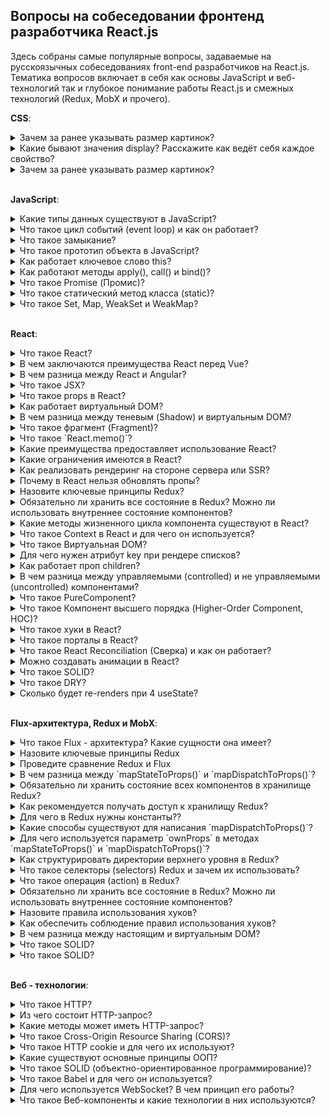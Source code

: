 ## Вопросы на собеседовании фронтенд разработчика React.js

Здесь собраны самые популярные вопросы, задаваемые на русскоязычных собеседованиях front-end разработчиков на React.js.  Тематика вопросов включает в себя как основы JavaScript и веб-технологий так и глубокое понимание работы React.js и смежных технологий (Redux, MobX и прочего).



**CSS**:

<details>
<summary>Зачем за ранее указывать размер картинок?</summary>
<div>
  <li> Потому что при загрузке страницы, по мере загрузки картинок, изображение начнет прыгать. </li>  
</div>  
</details>  
  

<details>
<summary>Какие бывают значения display? Расскажите как ведёт себя каждое свойство?</summary>
<div>

```CSS
  display: block | inline | inline-block | inline-table |
  inline-flex | flex | list-item | none |
  run-in | table | table-caption | table-cell | table-column-group 
  | table-column |
  table-footer-group | table-header-group | table-row | table-row-group
```

<H2>block</H2>

Элемент показывается как блочный. Применение этого значения для строчных элементов, например span, заставляет его вести подобно блокам — происходит перенос строк в начале и в конце содержимого.

<H2>inline</H2>

Элемент отображается как строчный. Использование блочных элементов, таких, как div и p, автоматически создаёт перенос и показывает их содержимое с новой строки. Значение inline отменяет эту особенность, поэтому содержимое блочных элементов начинается с того места, где окончился предыдущий элемент.

<H2>inline-block</H2>

Это значение генерирует блочный элемент, который обтекается другими элементами веб-страницы подобно строчному элементу. Фактически такой элемент по своему действию похож на встраиваемые элементы (вроде img). При этом его внутренняя часть форматируется как блочный элемент, а сам элемент — как строчный.

<H2>inline-table</H2>

Определяет, что элемент является таблицей, как при использовании table, но при этом таблица является строчным элементом и происходит её обтекание другими элементами, например, текстом.

<H2>inline-flex</H2>

Элемент ведёт себя как строчный и выкладывает содержимое согласно флекс-модели.

<H2>flex</H2>

Элемент ведёт себя как блочный и выкладывает содержимое согласно флекс-модели.

<H2>list-item</H2>

Элемент выводится как блочный и добавляется маркер списка. none Временно удаляет элемент из документа. Занимаемое им место не резервируется, и веб-страница формируется так, словно элемента и не было. Изменить значение и сделать вновь видимым элемент можно с помощью скриптов, обращаясь к свойствам через объектную модель. В этом случае происходит переформатирование данных на странице с учётом вновь добавленного элемента.
</div>  
</details>  

<details>
<summary>Зачем за ранее указывать размер картинок?</summary>
<div>
  <li> Потому что при загрузке страницы, по мере загрузки картинок, изображение начнет прыгать. </li>  
</div>  
</details> 


<br/>  
  
**JavaScript**:

<details>
<summary>Какие типы данных существуют в JavaScript?</summary>
<div>
  <ul>
    <li>
      Число <b>«number»</b> - Единый тип число используется как для целых, так и для дробных чисел. Существуют специальные числовые значения Infinity (бесконечность) и NaN (ошибка вычислений). Например, бесконечность Infinity получается при делении на ноль. Ошибка вычислений NaN будет результатом некорректной математической операции.
    </li>
    <li>
      Строка <b>«string»</b>
    </li>
    <li>
      Булевый (логический) тип <b>«boolean»</b>
    </li>
    <li>
      Специальное значение <b>«null»</b> - В JavaScript null не является «ссылкой на несуществующий объект» или «нулевым указателем», как в некоторых других языках. Это просто специальное значение, которое имеет смысл «ничего» или «значение неизвестно».
    </li>
    <li>
       Специальное значение <b>«undefined»</b> - Значение undefined, как и null, образует свой собственный тип, состоящий из одного этого значения. Оно имеет смысл «значение не присвоено». Если переменная объявлена, но в неё ничего не записано, то её значение как раз и есть undefined.
    </li>
    <li>
      Объекты <b>«object»</b> - Первые 5 типов называют «примитивными». Особняком стоит шестой тип: «объекты». Он используется для коллекций данных и для объявления более сложных сущностей. Объявляются объекты при помощи фигурных скобок {...}
    </li>
  </ul>
  <p><i>Источник: <a href ="https://learn.javascript.ru/types-intro">learn.javascript.ru</a></i></p>
</div>
</details>

<details>
<summary>Что такое цикл событий (event loop) и как он работает?</summary>
<div>
  <p>Движок браузера выполняет JavaScript в одном потоке. Для потока выделяется область памяти — стэк, где хранятся фреймы (аргументы, локальные переменные) вызываемых функций.</p>
  <p>Список событий, подлежащих обработке формируют очередь событий. Когда стек освобождается, движок может обрабатывать событие из очереди. Координирование этого процесса и происходит в event loop.</p>
  <p>Это по сути бесконечный цикл, в котором выполняются многочисленные обработчики событий. Если очередь пустая — движок браузера ждет, когда поступит событие. Если непустая — первое в ней событие извлекается и его обработчик начинает выполняться. И так до бесконечности.</p>
   <p>Main Thread - основной поток, где браузер выполняет JS.</p>
   <img src="https://habrastorage.org/r/w1560/webt/l0/z9/q2/l0z9q2s-zdltplomxlim269pu7k.png"/>
   <p>На основе этой схемы строится работа всего Event Loop.</p>
   <img src="https://habrastorage.org/r/w1560/webt/zh/lq/ff/zhlqffco6t_lo1sxkql-hoqmlmq.png"/>
   <p>После начала выполнения скрипта, в очередь Tasks ставится задача с выполнением этого скрипта.</p>
   <p>После того как завершается задача по выполнению скрипта (задача от Tasks), Event Loop идет к Microtasks (после задачи от Tasks Event Loop берет задачи от Microtasks). У него Event Loop берет задачи до тех пор, пока они не закончатся. Это значит, что если время их добавления равно времени их выполнения, то Event Loop будет бесконечно их разгребать.
Далее он идет к Render и выполняет задачи от него. Задачи от Render оптимизируются браузером и, если он посчитает, что в этом цикле не нужно ничего перерисовывать, то Event Loop просто пойдет дальше. Далее Event Loop снова берет задачи от Tasks и просит у него только одну, первую в очереди задачу, передает ее в CallStack и идет дальше по циклу.</p>
   <p>Если у кого-то из заказчиков не оказалось задач, то Event Loop просто идет к следующему. И, наоборот, если у заказчика задачи занимают много времени, то остальные заказчики будут ждать своей очереди. А если задачи от какого-то заказчика оказались бесконечными, то Call Stack переполняется, и браузер начинает ругаться.</p>
    <p>
    Фрагмент кода для примера работы с Event Loop:

    function foo() {
      setTimeout(foo, 0);
    }

    foo();
  </p>
  <p>Мы видим, что функция foo вызывает сама себя рекурсивно через setTimeout внутри, но при каждом вызове она создает задачу заказчика Tasks. Как мы помним, в цикле Event Loop при выполнении очереди задач от Tasks берет только 1 задачу в цикл. И далее происходит выполнение задач от Microtasks и Render. Поэтому этот фрагмент кода не заставит Event Loop страдать и вечно разгребать его задачи. Но будет подкидывать новую задачу для заказчика Tasks на каждом круге.</p>

  <p>Давайте попробуем выполнить этот скрипт в браузере Google Chrome. Для этого я создал простой HTML-документ и подключил в нем script.js с этим фрагментом кода. После открытия документа заходим в инструменты разработчика, и открываем вкладку Perfomance и жмем там кнопку 'start profiling and reload page':</p>

  <img src="https://habrastorage.org/r/w780/webt/g2/t2/qm/g2t2qmmkttfonylvgs0tqkyfbs0.png"/>

  <p>Видим, что задачи от Tasks выполняются по одной в цикл, примерно раз в 4ms.</p>

</div>
</details>

<details>
<summary>Что такое замыкание?</summary>
<div>
  <p>Замыкание — это комбинация функции и лексического окружения, в котором эта функция была объявлена. Это окружение состоит из произвольного количества локальных переменных, которые были в области действия функции во время создания замыкания.</p> 
  <p>Простыми словами, замыкание запоминает переменные из того места где оно было обьявлено и не важно где оно было запущено.</p>
  <p><i>Источник: <a href ="https://developer.mozilla.org/ru/docs/Web/JavaScript/Closures">developer.mozilla.org</a></i></p>
</div>
</details>

<details>
<summary>Что такое прототип объекта в JavaScript?</summary>
<div>
  <p>В JavaScript объект может наследовать свойства другого объекта. Объект, от которого наследуются свойства, называется прототипом.</p>
  <p>Суть прототипного наследования в JavaScript: объекты могут наследовать свойства от других объектов - прототипов. Связующим звеном выступает специальное свойство __proto__</p>
  <p>Если один объект имеет специальную ссылку __proto__ на другой объект, то при чтении свойства из него, если свойство отсутствует в самом объекте, оно ищется в объекте __proto__. Недостаток этого подхода – он не работает в IE10-.</p>
  <p>К счастью, в JavaScript с древнейших времён существует альтернативный, встроенный в язык и полностью кросс-браузерный способ. Чтобы новым объектам автоматически ставить прототип, конструктору ставится свойство prototype.</p>
  <p>При создании объекта через new, в его прототип __proto__ записывается ссылка из prototype функции-конструктора.</p>
  <p>Значением Person.prototype по умолчанию является объект с единственным свойством constructor, содержащим ссылку на Person.</p>
  <p><i>Источник: <a href ="https://learn.javascript.ru/prototype">learn.javascript.ru</a></i></p>
</div>
</details>

<details>
<summary>Как работает ключевое слово this?</summary>
<div>
  <p>В глобальном контексте выполнения (за пределами каких-либо функций), this ссылается на глобальный объект вне зависимости от использования в строгом или нестрогом режиме.</p>
  <p>В пределах функции значение this зависит от того, каким образом вызвана функция (т.е. THIS это контекст вызова функции):</p>
  <ul>
  <li>Простой вызов -  значением this будет глобальный объект. В строгом режиме, значение this остается тем значением, которое было установлено в контексте исполнения. Если такое значение не определено, оно остается undefined. Для того что бы передать значение this от одного контекста другому необходимо использовать call или apply</li>
  <li>Стрелочные функции, this привязан к окружению, в котором была создана функция. В глобальной области видимости, this будет указывать на глобальный объект. </li>
  <li>Метод обьекта, Когда функция вызывается как метод объекта, используемое в этой функции ключевое слово this принимает значение объекта, по отношению к которому вызван метод.</li>
  <li>Не прямой вызов, this это первый аргумент когда мы вызываем связанную функцию myFync.bind(thisArg)</li>
  <li>Конструктор, new Foo(), this это созданный обьект при вызове конструктора. new Foo() делает вызов конструктора, где контекст это контекст созданного обьекта. Внутри Foo обьект проиницилизорован.</li>
    
    
  
  
    //Функция конструктор
    function Foo () {
      // this is fooInstance
      this.property = 'Default Value';
    }

    //Constructor invocation
    const fooInstance = new Foo();

    fooInstance.property; // => 'Default Value'

   <img src="https://dmitripavlutin.com/static/a0f6062c2d9848de7c0b569aff17195b/7c84e/5-1.webp"/>
  

  </ul>
  <p><i>Источник: <a href ="https://developer.mozilla.org/ru/docs/Web/JavaScript/Reference/Operators/this">developer.mozilla.org</a></i></p>
</div>
</details>

<details>
<summary>Как работают методы apply(), call() и bind()?</summary>
<div>
  <p>Функции в JavaScript никак не привязаны к своему контексту this, с одной стороны, здорово – это позволяет быть максимально гибкими, одалживать методы и так далее.</p>
  <p>Но с другой стороны – в некоторых случаях контекст может быть потерян. Способы явно указать this  - методы bind, call и apply.</p>
  <ul>
    <li>
      <p>Синтаксис метода call: func.call(context, arg1, arg2, ...)</p>
      <p>При этом вызывается функция func, первый аргумент call становится её this, а остальные передаются «как есть». Вызов func.call(context, a, b...) – то же, что обычный вызов func(a, b...), но с явно указанным this(=context).</p>
    </li>
    <li>
      <p>Если нам неизвестно, с каким количеством аргументов понадобится вызвать функцию, можно использовать более мощный метод: apply. Вызов функции при помощи func.apply работает аналогично func.call, но принимает массив аргументов вместо списка.</p>
      <p>
        func.call(context, arg1, arg2) идентичен вызову func.apply(context, [arg1, arg2]);
      </p>
    </li>
    <li>
      <p>Синтаксис встроенного bind: var wrapper = func.bind(context[, arg1, arg2...])</p>
      <p>Методы bind и call/apply близки по синтаксису, но есть важнейшее отличие. Методы call/apply вызывают функцию с заданным контекстом и аргументами. А bind не вызывает функцию. Он только возвращает «обёртку», которую мы можем вызвать позже, и которая передаст вызов в исходную функцию, с привязанным контекстом.</p>
    </li>
  </ul>
  <p>
    <i>Источник:
      <br/>
      <a href ="https://learn.javascript.ru/call-apply#metod-apply">javascript.ru - call и apply</a>
      <br/>
      <a href ="https://learn.javascript.ru/bind#bind">javascript.ru - bind</a>
    </i>
  </p>
</div>
</details>

<details>
<summary>Что такое Promise (Промис)?</summary>
<div>
  <br/>
  <p>Promise – это специальный объект, который содержит своё состояние. Вначале pending («ожидание»), затем – одно из: fulfilled («выполнено успешно») или rejected («выполнено с ошибкой»).</p>
  <p>
    Синтаксис создания Promise:

    var promise = new Promise(function(resolve, reject) {
      // Эта функция будет вызвана автоматически

      // В ней можно делать любые асинхронные операции,
      // А когда они завершатся — нужно вызвать одно из:
      // resolve(результат) при успешном выполнении
      // reject(ошибка) при ошибке
    })
  </p>
  <p>
    Универсальный метод для навешивания обработчиков:
    
    promise.then(onFulfilled, onRejected)
    
  <ul>
    <li>onFulfilled – функция, которая будет вызвана с результатом при resolve.</li>
    <li>onRejected – функция, которая будет вызвана с ошибкой при reject.</li>
  </ul>
    Для того, чтобы поставить обработчик только на ошибку, вместо .then(null, onRejected) можно написать .catch(onRejected) – это то же самое.
  </p>
  <p>
    Возьмём setTimeout в качестве асинхронной операции, которая должна через некоторое время успешно завершиться с результатом «result»:
  
    // Создаётся объект promise
    let promise = new Promise((resolve, reject) => {

      setTimeout(() => {
        // переведёт промис в состояние fulfilled с результатом "result"
        resolve("result");
      }, 1000);

    });

    // promise.then навешивает обработчики на успешный результат или ошибку
    promise
      .then(
        result => {
          // первая функция-обработчик - запустится при вызове resolve
          alert("Fulfilled: " + result); // result - аргумент resolve
        },
        error => {
          // вторая функция - запустится при вызове reject
          alert("Rejected: " + error); // error - аргумент reject
        }
      );
   В результате запуска кода выше – через 1 секунду выведется «Fulfilled: result».
  </p>
  <p><i>Источник: <a href ="https://learn.javascript.ru/promise">javascript.ru</a></i></p>
</div>
</details>

<details>
  <summary>Что такое статический метод класса (static)?</summary>
  <div>
    <p>
      Ключевое слово static используется в классах для определения статичных методов. Статичные методы функции, принадлежащие объекту класса, но не доступные другим объектам того же класса.
      
      class Repo {
        static getName() {
          return "Repo name is modern-js-cheatsheet"
        }
      }

      // нам не нужно создавать объект класса Repo
      console.log(Repo.getName()) // "Repo name is modern-js-cheatsheet"

      let r = new Repo();
      console.log(r.getName()) // необработанная ошибка TypeError: r.getName не является функцией
   </p>
    <p>
      Cтатические методы вызываются через имя класса. Вызывать статические методы через имя объекта запрещено. Статические методы часто используются для создания вспомогательных функций приложения.
    </p>
    <p>
    </p>
    <p>
      <i>Источник: <a href="https://tproger.ru/translations/javascript-cheatsheet/#sttcmthds">tproger.ru</a>
      </i>
    </p>
  </div>
</details>

<details>
<summary>Что такое Set, Map, WeakSet и WeakMap?</summary>
<div>
  <br/>
  <p>В ES-2015 появились новые типы коллекций в JavaScript: Set, Map, WeakSet и WeakMap.</p>
  <p>Map – коллекция для хранения записей вида ключ:значение. В отличие от объектов, в которых ключами могут быть только строки, в Map ключом может быть произвольное значение, например:</p>
  <p>
    
    'use strict';

    let map = new Map();

    map.set('1', 'str1');   // ключ-строка
    map.set(1, 'num1');     // число
    map.set(true, 'bool1'); // булевое значение

    // в обычном объекте это было бы одно и то же,
    // map сохраняет тип ключа
    alert( map.get(1)   ); // 'num1'
    alert( map.get('1') ); // 'str1'

    alert( map.size ); // 3
  </p>
  <p>
    Set – коллекция для хранения множества значений, причём каждое значение может встречаться лишь один раз. Например, к нам приходят посетители, и мы хотели бы сохранять всех, кто пришёл. При этом повторные визиты не должны приводить к дубликатам, то есть каждого посетителя нужно «посчитать» ровно один раз. Set для этого отлично подходит:
  </p>
  <p>
    
    'use strict';

    let set = new Set();

    let vasya = {name: "Вася"};
    let petya = {name: "Петя"};
    let dasha = {name: "Даша"};

    // посещения, некоторые пользователи заходят много раз
    set.add(vasya);
    set.add(petya);
    set.add(dasha);
    set.add(vasya);
    set.add(petya);

    // set сохраняет только уникальные значения
    alert( set.size ); // 3

    set.forEach( user => alert(user.name ) ); // Вася, Петя, Даша
  </p>
  <p>
    WeakSet – особый вид Set, не препятствующий сборщику мусора удалять свои элементы. 
    То же самое – WeakMap для Map. То есть, если некий объект присутствует только в WeakSet/WeakMap – он удаляется из памяти. Это нужно для тех ситуаций, когда основное место для хранения и использования объектов находится где-то в другом месте кода, а здесь мы хотим хранить для них «вспомогательные» данные, существующие лишь пока жив объект. Например, у нас есть элементы на странице или, к примеру, пользователи, и мы хотим хранить для них вспомогательную информацию, например обработчики событий или просто данные, но действительные лишь пока объект, к которому они относятся, существует. Если поместить такие данные в WeakMap, а объект сделать ключом, то они будут автоматически удалены из памяти, когда удалится элемент. Например:
  </p>
  <p>
    
    // текущие активные пользователи
    let activeUsers = [
      {name: "Вася"},
      {name: "Петя"},
      {name: "Маша"}
    ];

    // вспомогательная информация о них,
    // которая напрямую не входит в объект юзера,
    // и потому хранится отдельно
    let weakMap = new WeakMap();

    weakMap.set(activeUsers[0], 1);
    weakMap.set(activeUsers[1], 2);
    weakMap.set(activeUsers[2], 3);
    weakMap.set('Katya', 4); //Будет ошибка TypeError: "Katya" is not a non-null object

    alert( weakMap.get(activeUsers[0]) ); // 1

    activeUsers.splice(0, 1); // Вася более не активный пользователь

    // weakMap теперь содержит только 2 элемента

    activeUsers.splice(0, 1); // Петя более не активный пользователь

    // weakMap теперь содержит только 1 элемент
  </p>
  <p><i>Источник: <a href ="https://learn.javascript.ru/set-map">javascript.ru</a></i></p>
</div>
</details>

<br/>

**React**:

<details>
<summary>Что такое React?</summary>
<div>
  <p>
   React это *открытая (с открытым исходным кодом) JavaScript-библиотека для фронтенда*, предназначенная для создания пользовательских интерфейсов, особенно, если речь идет о создании одностраничного приложения. Она отвечает за слой представления (view layout) в веб и мобильных приложениях. React был создан [Jordan Walke](https://github.com/jordwalke), разработчиком программного обеспечения из Facebook. React был представлен на Facebook News Feed в 2011 году, а для Instagram - в 2012 году.
   </p>
   <p>
    <a>Основными особенностями React является следующее:</a> <br>
    1. Использование *VirtualDOM* (виртуальной объектной модели документа) вместо *RealDOM* (настоящий или реальный DOM), поскольку манипуляции с *RealDOM* являются дорогостоящими с точки зрения производительности<br>
    2. Поддержка *рендеринга на стороне сервера* (Server Side Rendering, SSR)<br>
    3. Следование принципу *однонаправленного* потока или связывания данных<br>
    4. Использование *переиспользуемых/компонуемых* компонентов пользовательского интерфейса (User Interface, UI) для формирования слоя представления<br>
   </p>
</div>
</details>

<details>
<summary>В чем заключаются преимущества React перед Vue?</summary>
<div>
<p>React имеет следующие преимущества перед Vue:</p>

<p>1. Предоставляет большую гибкость при разработке больших приложений</p>
<p>2. Его легче тестировать</p>
<p>3. Подходит для разработки мобильных приложений</p>
<p>4. Доступно больше информации и готовых решений</p>

</div>
</details>


<details>
<summary>В чем разница между React и Angular?</summary>
<div>
Отличия между React и Angular в табличной форме:

| React | Angular |
| ----- | ------- |
| React - это библиотека, которая имеет только слой представления | Angular - это фреймворк, в котором реализован весь функционал MVC |
| React выполняет рендеринг на стороне сервера | Angular раньше осуществлял рендеринг на стороне клиента, но, начиная с Angular 2, он также делегировал эти полномочия серверу |
| React использует JSX, который выглядит как HTML в JS, что может сбивать с толку | Angular следует "шаблонному" подходу к HTML, что делает код более коротким и понятным |
| React Native, позволяющий разрабатывать мобильные приложения быстрее и стабильнее | Ionic, соответственно, менее стабильный и более медленный |
| В React поток данных является однонаправленным, что существенно облегчает отладку | В Angular поток данных двунаправленный, данные связывают дочерний и родительский компоненты, что часто затрудняет отладку |


</div>
</details>
<details>
<summary>Что такое JSX?</summary>
<div>
  *JSX* (JavaScript и XML) - это XML-подобный синтаксис, расширяющий возможности ECMAScript. По сути, он является синтаксическим сахаром для функции `React.createElement()`, совмещая выразительность JavaScript с HTML-подобным синтаксисом разметки.

   <p> В приведенном ниже примере, текст внутри тега `h1` в методе `render()` возвращается в виде JavaScript-функции: </p>

    
    class App extends React.Component {
      render() {
        return (
          <div>
            <h1>{'Добро пожаловать в мир React!'}</h1>
          </div>
        )
      }
    }
    
</div>
</details>

<details>
<summary>Что такое props в React?</summary>
<div>
  <p>
  *Props* - это входные данные для компонента. Это простые значения (примитивы) или объект, содержащий несколько значений, которые передаются компонентам при их создании с помощью синтаксиса, похожего на атрибуты HTML-тегов.

  <p>Основное назначение пропов в React заключается в предоставлении компоненту следующего функционала:</p>

  <p>1. Передача данных компоненту</p>
  <p>2. Вызов изменения состояния</p>
  <p>3. Использование через `this.props.reactProp` внутри метода `render()` компонента</p>
    Создадим элемент со свойством `reactProp`:
  <p>

      <Element reactProp={'1'} />
  </p>
    Этот `reactProp` добавляется в качестве свойства ко встроенному объекту *props*, который присутствет во всех компонентах, созданных с помощью React.
  <p>

     props.reactProp
  </p>  
  </p>
</div>
</details>


<details>
<summary>Как работает виртуальный DOM?</summary>
<div>
  <p>1. При любом изменении внутренних данных пользовательский интерфейс меняется в представлении виртуального DOM.</p>
  <p>2. Затем вычисляется разница между предыдущим и новым представлениями.</p>
  <p>3. После этого обновляются только те части реального DOM, которые подверглись изменениям.</p>
  <img src="https://api.bcode.dev/v1/content/storage/post/100004/a36995c00227434eb59af3dfd8f246c5.png"/>
</div>
</details>

<details>
<summary>В чем разница между теневым (Shadow) и виртуальным DOM?</summary>
<div>
  <p>*Shadow DOM* - это браузерная технология, спроектированная для ограничения области видимости переменных и CSS в *веб-компонентах*. *Virtual DOM* - это концепция, реализуемая некоторыми библиотеками JavaScript поверх браузерных API.</p>
</div>
</details>

<details>
<summary>Что такое фрагмент (Fragment)?</summary>
<div>
  <p>
  Это распространенный паттерн в React, который используется в компонентах, возвращающих несколько элементов. *Fragments* позволяют группировать дочерние элементы без создания лишних DOM-узлов:</p>
  <p>

    render() {
      return (
        <React.Fragment>
          <ChildA />
          <ChildB />
          <ChildC />
        </React.Fragment>
      )
    }
  </p>

  <p>Также существует *сокращенный синтаксис*, но он не поддерживается в некоторых инструментах:</p>
  <p>

    render() {
      return (
        <>
          <ChildA />
          <ChildB />
          <ChildC />
        </>
      )
    }
  </p>

  <p>1. Фрагменты немного быстрее и используют меньше памяти. Реальная польза от этого ощущается в очень больших и глубоких деревьях элементов</p>
  <p>2. Некоторые механизмы CSS, например, *Flexbox* и *Grid* используют связь родитель-ребенок (предок-потомок, если угодно), поэтому добавление дополнительных `div` может сломать макет страницы.</p>
  <p>3. Удобнее пользоваться инспектором DOM</p>
  </p>
</div>
</details>



<details>
<summary>Что такое `React.memo()`?</summary>
<div>
<p>Классовым компонентам можно запретить повторный рендеринг, если их пропы остались прежними, с помощью *PureComponent* или `shouldComponentUpdate()`. Теперь и у функциональных компонентов имеется такая возможность благодаря функции-обертке `React.memo()`:</p>

  ```jsx
  const MyComponent = React.memo(function MyComponent(props) {
  /* повторный рендеринг выполняется только при изменении пропов */
  });
  ```

<p>Похожий функционал предоставляет хук `useMemo()`.</p>
</div>
</details>


<details>
<summary>Какие преимущества предоставляет использование React?</summary>
<div>
  <p>Вот список основных преимуществ:

    1. Повышение производительности приложения благодаря *виртуальному DOM*
    2. *JSX* облегчает написание и чтение кода
    3. Возможность рендеринга как на стороне клиента, так и на стороне сервера
    4. Возможность относительно простой интеграции с фреймворками (Angular, Backbone), поскольку React - это всего лишь библиотека
    5. Возможность быстрого юнит и интеграционного тестирования с помощью таких инструментов, как Jest
  </p>

</div>
</details>

<details>
<summary>Какие ограничения имеются в React?</summary>
<div>
  <p>Кроме преимуществ, в React существуют некоторые ограничения:

    1. React - это всего лишь библиотека, отвечающая за слой представления, а не полноценный фреймворк
    2. Его трудно изучать новичкам в веб-разработке
    3. Интеграция с традиционными MVC-фреймворками требует дополнительной настройки
    4. Код является более сложным из-за встроенных шаблонов и JSX
    5. Большое количество мелких компонентов приводит к сложности в проектировании и построении архитектуры приложения
  </p>
</div>
</details>


<details>
<summary>Как реализовать рендеринг на стороне сервера или SSR?</summary>
<div>
  <p>React поддерживает рендеринг на стороне Node-сервера из коробки. Для этого используется специальная версия DOM-рендерера, которая реализует такой же паттерн, что и клиентская версия:</p>

   
    import ReactDOMServer from 'react-dom/server'
    import App from './App'

    ReactDOMServer.renderToString(<App />)
    

  <p>Этот метод возвращает обычный HTML в виде строки, которая затем может быть помещена в тело (body) ответа сервера. На стороне клиента React определяет предварительно отрендеренный контент и просто вставляет его в существующее дерево компонентов.
  </p>
</div>
</details>


<details>
<summary>Почему в React нельзя обновлять пропы?</summary>
<div>
  <p>Философия React гласит, что пропы должны быть *иммутабельными* (неизменяемыми или неизменными) и *однонаправленными* (передаваемыми в одном направлении, сверху вниз). Это означает, что родительский компонент может передавать пропы дочерним, а последние не могут их модифицировать.</p>
</div>
</details>


<details>
<summary>Назовите ключевые принципы Redux?</summary>
<div>
<p>Redux следует трем фундаментальным принципам:</[]>

     1. **Единственный источник истины:** состояние всего приложения хранится в древовидном объекта - в одном хранилище. Единственное состояние-дерево облегчает наблюдение за изменениями и отладку или инспектирование приложения
     2. **Состояние доступно только для чтения:** единственный способ изменить состояние заключается в запуске операции - объекте, описывающем произошедшее. Это позволяет гарантировать, что ни представления, ни сетевые коллбеки не буду иметь возможности изменять состояние напрямую
     3. **Изменения производятся с помощью "чистых" функций:** для определения того, как изменяется состояние в зависимости от операции, создаются редукторы (reducers). Редукторы - это "чистые" функции, принимающие предыдущее состояние в качестве аргумента и возвращающие новое
</p>
</div>
</details>


<details>
<summary>Обязательно ли хранить все состояние в Redux? Можно ли использовать внутреннее состояние компонентов?</summary>
<div>
  <p>
  </p>
</div>
</details>











<details>
<summary>Какие методы жизненного цикла компонента существуют в React?</summary>
<div>
  <ul>
     <li>
       <b>render()</b> — единственный обязательный метод в классовом компоненте.
       <br>
       При вызове он проверяет this.props и this.state и возвращает один из следующих вариантов: Элемент React, Массивы и фрагменты, Порталы, Строки и числа, Booleans или null
     </li>
    <br/>
    <li>
      <b>constructor()</b> - Конструктор компонента React вызывается до того, как компонент будет примонтирован. В начале конструктора необходимо вызывать super(props). Если это не сделать, this.props не будет определён. Это может привести к багам.
      <br>
      Конструкторы в React обычно используют для двух целей: Инициализация внутреннего состояния через присвоение объекта this.state. Привязка обработчиков событий к экземпляру.
      <br>
      Конструктор — единственное место, где можно напрямую изменять this.state. В остальных методах необходимо использовать this.setState().
      <br>
      <b>useState</b> - заменяет конструктор. Служит для управление локальным state у компонента.
    </li>
    <br/>
    <li>
      <b>componentDidMount()</b> - вызывается сразу после монтирования (то есть, вставки компонента в DOM). В этом методе должны происходить действия, которые требуют наличия DOM-узлов. Это хорошее место для создания сетевых запросов.
      <br/>
      Этот метод подходит для настройки подписок. Но не забудьте отписаться от них в componentWillUnmount().
      <br/>
      <b>useEffect(callBack, [])</b> - Инициализируется немедленно после первого рендера, инициализирует state которому могут понадобиться DOM ноды, Network запросы и другие side effects.
    </li>
    <br/>
    <li>
      <b>componentDidUpdate(prevProps, prevState, snapshot)</b> - вызывается сразу после обновления. Не вызывается при первом рендере. Метод позволяет работать с DOM при обновлении компонента. Также он подходит для выполнения таких сетевых запросов, которые выполняются на основании результата сравнения текущих пропсов с предыдущими. Если пропсы не изменились, новый запрос может и не требоваться.
      <br>
      <p>

        const mounted = useRef()
        useEffect(() => {
          if(!mounted.current) {
            mounted.current = true
          } else {
            console.log('componentDidUpdate !)
          }

        })

   </p>
    <b>useEffect(callBack)</b> - вызывается и при первом рендере и после обновления. Для эмуляции componentDidUpdate нужна проверка на первый рендер и useRef.
    </li>
    <br/>
    <li>
      <b>componentWillUnmount()</b> - вызывается непосредственно перед размонтированием и удалением компонента. В этом методе выполняется необходимый сброс: отмена таймеров, сетевых запросов и подписок, созданных в componentDidMount().
    </li>
    <br/>
      <b>useEffect(callBack)</b> - return функция. Возвращает функцию которая будет запущена после unmount'a компоненты. Подходит для отмены таймеров, сетевых запросов и подписок.
    <li>
      <b>shouldComponentUpdate(nextProps, nextState)</b> - вызывается перед рендером, когда получает новые пропсы или состояние. Значение по умолчанию равно true. Этот метод нужен только для повышения производительности.. Но не опирайтесь на его возможность «предотвратить» рендер, это может привести к багам. Вместо этого используйте PureComponent, который позволяет не описывать поведение shouldComponentUpdate() вручную. PureComponent поверхностно сравнивает пропсы и состояние и позволяет не пропустить необходимое обновление.
      <b>memo</b> - управляет обновлением компонента
    </li>
    <br/>
    <li>
      <b>static getDerivedStateFromProps(props, state)</b> - вызывается непосредственно перед вызовом метода render, как при начальном монтировании, так и при последующих обновлениях. Он должен вернуть объект для обновления состояния или null, чтобы ничего не обновлять.
      <br/>
      Этот метод существует для редких случаев, когда состояние зависит от изменений в пропсах. 
    </li>
    <br/>
    <li>
      <b>getSnapshotBeforeUpdate(prevProps, prevState)</b> - вызывается прямо перед этапом «фиксирования» (например, перед добавлением в DOM). Он позволяет вашему компоненту брать некоторую информацию из DOM (например, положение прокрутки) перед её возможным изменением. Любое значение, возвращаемое этим методом жизненного цикла, будет передано как параметр componentDidUpdate().
    </li>
    <br/>
    <li>
      <b>static getDerivedStateFromError(error)</b> - Этот метод жизненного цикла вызывается после возникновения ошибки у компонента-потомка. Он получает ошибку в качестве параметра и возвращает значение для обновления состояния. getDerivedStateFromError() вызывается во время этапа «рендера». Поэтому здесь запрещены любые побочные эффекты, но их можно использовать в componentDidCatch().
    </li>
    <br/>
    <li>
      <b>componentDidCatch(error, info)</b> - Этот метод жизненного цикла вызывается после возникновения ошибки у компонента-потомка. Он получает два параметра: error — перехваченная ошибка, info — объект с ключом componentStack, содержащий информацию о компоненте, в котором произошла ошибка. Метод можно использовать для логирования ошибок.
    </li>
    <li>
      <b>useRef</b> - предоставляет доступ к DOM елементам созданным при рендере, помогает useEffect симитировать работу componentDidUpdate.
       <p>useRef() - это хук принимающий в качестве аргумента какое то значение и возвращающий референс. Референс это специальный обьект у которого есть свойство current.</p>
       reference.current - предоставляет доступ к значению, reference.current = newValue обновляет значение.<br/>
       1. Значение референса остается не изменным между ререндерами. <br/>
       2. Обновление референса не вызывает ререндер. <br/>
    </li>
    <li>
      <b>memo</b> - управление ререндером компонента. Заменяет shouldComponentUpdate.
      <p>Когда компонент обернут в React.memo. React отрисосвывает компонент и запоминает результат. Перед следющим рендером, если props и state не изменились, реакт использует сохраненный компонент и пропускает рендер.</p>
    </li>
  </ul>
  <img src='https://cdn-images-1.medium.com/max/1600/1*cPwvUhZrnB1dtZnjBEfXfA.png' />
  <img src='https://res.cloudinary.com/practicaldev/image/fetch/s--S1NFg-EJ--/c_limit%2Cf_auto%2Cfl_progressive%2Cq_auto%2Cw_880/https://miro.medium.com/max/800/1%2AJ1OWWbEDit18yTrM0sthgA.png'/>
  <img src ='https://res.cloudinary.com/practicaldev/image/fetch/s--HiDZKzEO--/c_limit%2Cf_auto%2Cfl_progressive%2Cq_auto%2Cw_880/https://miro.medium.com/max/1000/1%2A2ANppcgcNvccNSsS8fHbnQ.png'/>
  <p><i>Источник: <a href ="https://ru.reactjs.org/docs/react-component.html#render">ru.reactjs.org</a></i></p>
</div>
</details>

<details>
<summary>Что такое Context в React и для чего он используется?</summary>
<div>
  <br />
  <p>Контекст разработан для передачи данных, которые можно назвать «глобальными» для всего дерева React-компонентов (например, текущий аутентифицированный пользователь, UI-тема или выбранный язык).</p>
  <p>Контекст позволяет избежать передачи пропсов в промежуточные компоненты: 
    
    // Контекст позволяет передавать значение глубоко
    // в дерево компонентов без явной передачи пропсов
    // на каждом уровне. Создадим контекст для текущей
    // UI-темы (со значением "light" по умолчанию).
    const ThemeContext = React.createContext('light');

    class App extends React.Component {
      render() {
        // Компонент Provider используется для передачи текущей
        // UI-темы вниз по дереву. Любой компонент может использовать
        // этот контекст и не важно, как глубоко он находится.
        // В этом примере мы передаём "dark" в качестве значения контекста.
        return (
          <ThemeContext.Provider value="dark">
            <Toolbar />
          </ThemeContext.Provider>
        );
      }
    }

    // Компонент, который находится в середине,
    // теперь не должен явно передавать UI-тему вниз.
    function Toolbar(props) {
      return (
        <div>
          <ThemedButton />
        </div>
      );
    }

    class ThemedButton extends React.Component {
      // Определяем contextType, чтобы получить значение контекста.
      // React найдёт (выше по дереву) ближайший Provider-компонент,
      // предоставляющий этот контекст, и использует его значение.
      // В этом примере значение UI-темы будет "dark".
      static contextType = ThemeContext;
      render() {
        return <Button theme={this.context} />;
      }
    }
  </p>
  <p>Обычно контекст используется, если необходимо обеспечить доступ данных во многих компонентах на разных уровнях вложенности. По возможности не используйте его, так как это усложняет переиспользование компонентов.</p>
  <ul>
    <b>API:</b>
    <li>
      <b>React.createContext</b> - оздание объекта Context. Когда React рендерит компонент, который подписан на этот объект, React получит текущее значение контекста из ближайшего подходящего Provider выше в дереве компонентов.
    </li>
    <li>
      <b>Context.Provider</b> - Каждый объект Контекста используется вместе с Provider компонентом, который позволяет дочерним компонентам, использующим этот контекст, подписаться на его изменения.
    </li>
    <li>
      <b>Class.contextType</b> - В свойство класса contextType может быть назначен объект контекста, созданный с помощью React.createContext(). Это позволяет вам использовать ближайшее и актуальное значение указанного контекста при помощи this.context. В этом случае вы получаете доступ к контексту, как во всех методах жизненного цикла, так и в рендер методе.
    </li>
    <li>
      <b>Context.Consumer</b> - Consumer — это React-компонент, который подписывается на изменения контекста. В свою очередь, это позволяет вам подписаться на контекст в функциональном компоненте. Consumer принимает функцию в качестве дочернего компонента. Эта функция принимает текущее значение контекста и возвращает React-компонент. Передаваемый аргумент value будет равен ближайшему (вверх по дереву) значению этого контекста, а именно пропу value Provider компонента. Если такого Provider компонента не существует, аргумент value будет равен значению defaultValue, которое было передано в createContext().
    </li>
  </ul>
  <p><i>Источник: <a href ="https://ru.reactjs.org/docs/context.html">ru.reactjs.org</a></i></p>
</div>
</details>

<details>
<summary>Что такое Виртуальная DOM?</summary>
<div>
  <br />
  <p>
    Виртуальный DOM (VDOM) — это концепция программирования, в которой идеальное или «виртуальное» представление пользовательского интерфейса хранится в памяти и синхронизируется с «настоящим» DOM при помощи библиотеки, такой как ReactDOM. Этот процесс называется согласованием.
  </p>
  <p>
    Поскольку «виртуальный DOM» — это скорее паттерн, чем конкретная технология, этим термином иногда обозначают разные понятия. В мире React «виртуальный DOM» обычно ассоциируется с React-элементами , поскольку они являются объектами, представляющими пользовательский интерфейс. Тем не менее, React также использует внутренние объекты, называемые «волокнами» (fibers), чтобы хранить дополнительную информацию о дереве компонентов. Их также можно считать частью реализации «виртуального DOM» в React.
  </p>
  <p><i>Источник: <a href ="https://ru.reactjs.org/docs/faq-internals.html">ru.reactjs.org</a></i></p>
</div>
</details>

<details>
<summary>Для чего нужен атрибут key при рендере списков?</summary>
<div>
  <br />
  <p>
    Ключи (keys) помогают React определять, какие элементы были изменены, добавлены или удалены. Их необходимо указывать, чтобы React мог сопоставлять элементы массива с течением времени.
  </p>
  <p>
    Лучший способ выбрать ключ — это использовать строку, которая будет явно отличать элемент списка от его соседей. Чаще всего вы будете использовать ID из ваших данных как ключи. Когда у вас нет заданных ID для списка, то в крайнем случае можно использовать индекс элемента как ключ.
    Так же можно использовать UUID. Главное что бы ключи были уникальные и не смещались.
  </p>
  <p><i>Источник: <a href ="https://ru.reactjs.org/docs/lists-and-keys.html">ru.reactjs.org</a></i></p>
</div>
</details>

<details>
<summary>Как работает проп children?</summary>
<div>
  <br />
  <p>
    Некоторые компоненты не знают своих потомков заранее. Это особенно характерно для таких компонентов, как Sidebar или Dialog, которые представляют из себя как бы «коробку», в которую можно что-то положить. Для таких компонентов мы рекомендуем использовать специальный проп children, который передаст дочерние элементы сразу на вывод:
    
    function FancyBorder(props) {
      return (
        <div className={'FancyBorder FancyBorder-' + props.color}>
          {props.children}
        </div>
      );
    }
  </p>
  <p>
    Это позволит передать компоненту произвольные дочерние элементы, вложив их в JSX:
  
    function WelcomeDialog() {
      return (
        <FancyBorder color="blue">
          <h1 className="Dialog-title">
            Добро пожаловать
          </h1>
          <p className="Dialog-message">
            Спасибо, что посетили наш космический корабль!
          </p>
        </FancyBorder>
      );
    }
  </p>
  <p>
    Всё, что находится внутри JSX-тега <FancyBorder>, передаётся в компонент FancyBorder через проп children. Поскольку FancyBorder рендерит {props.children} внутри div, все переданные элементы отображаются в конечном выводе.
  </p>
  <p><i>Источник: <a href ="https://ru.reactjs.org/docs/composition-vs-inheritance.html#containment">ru.reactjs.org</a></i></p>
</div>
</details>


<details>
<summary>В чем разница между управляемыми (controlled) и не управляемыми (uncontrolled) компонентами?</summary>
<div>
  <br />
  <p> В HTML элементы формы, такие как input, textarea и select, обычно сами управляют своим состоянием и обновляют его когда пользователь вводит данные. В React мутабельное состояние обычно содержится в свойстве компонентов state и обновляется только через вызов setState().
  </p>
  <p>
    В управляемом компоненте с каждой мутацией состояния связана функция-обработчик. Благодаря этому валидация или изменение введённого значения становится простой задачей. Например, если мы хотим, чтобы имя обязательно было набрано заглавными буквами, можно написать такой handleChange:
    
    handleChange(event) {
      this.setState({value: event.target.value.toUpperCase()});
    }
  </p>
  <p>
    Вместо того, чтобы писать обработчик события для каждого обновления состояния, вы можете использовать неуправляемый компонент и читать значения из DOM через реф.
  
    class NameForm extends React.Component {
      constructor(props) {
        super(props);
        this.handleSubmit = this.handleSubmit.bind(this);
        this.input = React.createRef();
      }

      handleSubmit(event) {
        alert('Отправленное имя: ' + this.input.current.value);
        event.preventDefault();
      }

      render() {
        return (
          <form onSubmit={this.handleSubmit}>
            <label>
              Имя:
              <input type="text" ref={this.input} />
            </label>
            <input type="submit" value="Отправить" />
          </form>
        );
      }
    }
  </p>
  <p>
    Неуправляемые компоненты опираются на DOM в качестве источника данных и могут быть удобны при интеграции React с кодом, не связанным с React. Количество кода может уменьшиться, правда, за счёт потери в его чистоте. Поэтому в обычных ситуациях мы рекомендуем использовать управляемые компоненты.
  </p>
  <p>Настройка контролируемого input включает в себя 3 шага: </p>
    1. Создать стейт для хранения значения input: 
    <p>

      [val, setVal] = useState('') 
   </p>
    2. Определить event handler для обновления state когда пользователь вводит данные в input 
    <p> 

      onChange = event => setVal(event.target.value)
   </p>    
    3. Присоединить eventHandler и установить значение аттрибута value на input field: 
    <p>

      <input onChange={onChange} value={val} />.
   </p>
    Debouncing значения input'a в state требует создания нового разделенного состояния с использованием hook'a useDebouncedValue(value, wait):
    <p>  
    
     debouncedQuery = useDebouncedValue(value, wait). 
   </p>
</div>
</details>

<details>
<summary>Что такое PureComponent?</summary>
<div>
  <br />
  <p>
    React.PureComponent похож на React.Component. Отличие заключается в том, что React.Component не реализует shouldComponentUpdate(), а React.PureComponent реализует его поверхностным сравнением пропсов и состояния.
  </p>
  <p>
    Если метод render() вашего React-компонента всегда рендерит одинаковый результат при одних и тех же пропсах и состояниях, для повышения производительности в некоторых случаях вы можете использовать React.PureComponent.
  </p>
  <p>
    Метод shouldComponentUpdate() базового класса React.PureComponent делает только поверхностное сравнение объектов. Если они содержат сложные структуры данных, это может привести к неправильной работе для более глубоких различий (то есть, различий, не выраженных на поверхности структуры). Наследуйте класс PureComponent только тогда, когда вы ожидаете использовать простые пропсы и состояние
  </p>
  <p><i>Источник: <a href ="https://ru.reactjs.org/docs/react-api.html#reactpurecomponent">ru.reactjs.org</a></i></p>
</div>
</details>


<details>
<summary>Что такое Компонент высшего порядка (Higher-Order Component, HOC)?</summary>
<div>
  <br />
  <p>
    Говоря просто, компонент высшего порядка — это функция, которая принимает компонент и возвращает новый компонент. HOC часто встречаются в сторонних библиотеках, например connect в Redux и createFragmentContainer в Relay.

    const EnhancedComponent = higherOrderComponent(WrappedComponent);
  </p>
  <p>
    Давайте реализуем функцию withSubscription — она будет создавать компоненты и подписывать их на обновления DataSource (наподобие CommentList и BlogPost). Функция будет принимать оборачиваемый компонент и через пропсы передавать ему новые данные:
  
    const CommentListWithSubscription = withSubscription(
      CommentList,
      (DataSource) => DataSource.getComments()
    );

    const BlogPostWithSubscription = withSubscription(
      BlogPost,
      (DataSource, props) => DataSource.getBlogPost(props.id)
    );
  </p>
  <p>
    Первый параметр — это оборачиваемый компонент. Второй — функция, которая извлекает нужные нам данные, она получает DataSource и текущие пропсы.
  </p>
  <p>
    Заметьте, что HOC ничего не меняет и не наследует поведение оборачиваемого компонента, вместо этого HOC оборачивает оригинальный компонент в контейнер посредством композиции. HOC является чистой функцией без побочных эффектов. Вот и всё! Оборачиваемый компонент получает все пропсы, переданные контейнеру, а также проп data. Для HOC не важно, как будут использоваться данные, а оборачиваемому компоненту не важно, откуда они берутся.
  </p>
  <p>1. Обеспечения возможности переиспользования кода, логики, а также для абстрагирования шаблонов</p>
  <p>2. Отложенного рендеринга</p>
  <p>3. Абстрагирования и манипулирования состоянием</p>
  <p>4. Манипулирования пропами</p>
</div>
</details>

<details>
<summary>Что такое хуки в React?</summary>
<div>
  <br />
  <p>
    Хуки — нововведение в React 16.8, которое позволяет использовать состояние и другие возможности React без написания классов. Хуки — это функции, с помощью которых вы можете «подцепиться» к состоянию и методам жизненного цикла React из функциональных компонентов. Хуки не работают внутри классов — они дают вам возможность использовать React без классов. 
  </p>
  <p>
    Хук состояния - useState. ASYNC.
    
      // Toggle a boolean
      const [toggled, setToggled] = useState(false);
      setToggled(toggled => !toggled);

      // Increase a counter
      const [count, setCount] = useState(0);
      setCount(count => count + 1);

      // Add an item to array
      const [items, setItems] = useState([]);
      setItems(items => [...items, 'New Item']);
          

   <p>1. Вызов useState превращает компонент в stateful functional component.</p> 
   <p>2. Первый аргумент хука, initial state</p>
   <p>3. Хук возвращает массив. Первый итем массива это текущее значение state.</p>
   <p>4. Второй итем массива это функция для обновления state</p>
   useState можно использовать в callback функциях eventhandler или в callback других хуков.
   После вызова функции обновления state, компонент делает re-render. Для того что бы новый state стал актуальным.
   <br>
   <p>Ленивая инициализация state:</p>
   Когда инициализация state требует тяжелую вычислительную операцию, надо использовать ленивую инициализацию state. Передавай в качестве агрумента useState, функциюс этой операцией. Создание функции происходит быстро. Даже если она требует дорогих вычислений. Много мощности займет только вызов функции. А функция будет вызвана реактов только когда понадобиться инициалищирующее значение т.е. при первом render.
   <br>
   <p>Некорректно вызывать useState при помощи:</p>
   <p>1. Условий (if, else)</p>
   <p>2. Вложенных функций </p>
  
   <p>Когда вычисление нового стейта используется при помощи предидущего стейта, можно использовать callback: </p>
   <p>

      const [state, setState] = useState(initialState);

      // заменяет старый стейт на новый и запускает ререндер
      setState(prevState => nextState);

      // после ререндера старый стейт заменяется новым
   </p>   
  </p>
  <p>
    Хук эффекта - useEffect
    
    import React, { useState, useEffect } from 'react';

    function Example() {
      const [count, setCount] = useState(0);

      // По принципу componentDidMount и componentDidUpdate:
      useEffect(() => {
        // Обновляем заголовок документа, используя API браузера
        document.title = `Вы нажали ${count} раз`;
      });

      return (
        <div>
          <p>Вы нажали {count} раз</p>
          <button onClick={() => setCount(count + 1)}>
            Нажми на меня
          </button>
        </div>
      );
    }
   
   Когда вы вызываете useEffect, React получает указание запустить вашу функцию с «эффектом» после того, как он отправил изменения в DOM. Поскольку эффекты объявляются внутри компонента, у них есть доступ к его пропсам и состоянию. По умолчанию, React запускает эффекты после каждого рендера, включая первый рендер.
  </p>
  <p><i>Источник: <a href ="https://ru.reactjs.org/docs/hooks-overview.html">ru.reactjs.org</a></i></p>
</div>
</details>

<details>
<summary>Что такое порталы в React?</summary>
<div>
  <br />
  <p>
    Порталы позволяют рендерить дочерние элементы в DOM-узел, который находится вне DOM-иерархии родительского компонента.

    ReactDOM.createPortal(child, container)
  </p>
  <p>
    Первый аргумент (child) — это любой React-компонент, который может быть отрендерен, такой как элемент, строка или фрагмент. Следующий аргумент (container) — это DOM-элемент.
  </p>
  <p>
    Типовой случай применения порталов — когда в родительском компоненте заданы стили overflow: hidden или z-index, но вам нужно чтобы дочерний элемент визуально выходил за рамки своего контейнера. Например, диалоги, всплывающие карточки и всплывающие подсказки.
  </p>
  <p><i>Источник: <a href ="https://ru.reactjs.org/docs/portals.html">ru.reactjs.org</a></i></p>
</div>
</details>

<details>
<summary>Что такое React Reconciliation (Cверка) и как он работает?</summary>
<div>
  <br />
  <p>
    Reconciliation (Cверка) - это процесс, посредством которого React обновляет DOM. Когда состояние компонента изменяется, React должен рассчитать необходимость обновления DOM. Это делается путем создания виртуального DOM и сравнения его с текущим DOM. В этом контексте виртуальный DOM будет содержать новое состояние компонента.
  </p>
  <p>
    При сравнении двух деревьев первым делом React сравнивает два корневых элемента. Поведение различается в зависимости от типов корневых элементов. 
  </p>
  <p>
    Всякий раз, когда корневые элементы имеют различные типы, React уничтожает старое дерево и строит новое с нуля. 
  </p>
  <p>
    При сравнении двух React DOM-элементов одного типа, React смотрит на атрибуты обоих, сохраняет лежащий в основе этих элементов DOM-узел и обновляет только изменённые атрибуты.
  </p>
  <p>
    По умолчанию при рекурсивном обходе дочерних элементов DOM-узла React проходит по обоим спискам потомков одновременно и создаёт мутацию, когда находит отличие. Эта неэффективность может стать проблемой. Когда у дочерних элементов есть ключи, React использует их, чтобы сопоставить потомков исходного дерева с потомками последующего дерева.
  </p>
  <p><i>Источник: 
    <a href ="https://css-tricks.com/how-react-reconciliation-works/">css-tricks.com</a>,
    <a href ="https://ru.reactjs.org/docs/reconciliation.html">ru.reactjs.org</a>
  </i></p>
</div>
</details>

<details>
<summary>Можно создавать анимации в React?</summary>
<div>
  <br />
  <p>
    React может использоваться для создания крутых анимаций! В качестве примера посмотрите библиотеки React Transition Group и React Motion.
  </p>
  <p><i>Источник: <a href ="https://ru.reactjs.org/docs/faq-styling.html#can-i-do-animations-in-react">ru.reactjs.org</a></i></p>
</div>
</details>

<details>
<summary>Что такое SOLID?</summary>
<div>
</div>
</details>

<details>
<summary>Что такое DRY?</summary>
<div>
  <p> Don’t Repeat Yourself </p>
  <p> Главный из паттернов для поддержания этого принципа High-Order Component. </p>
</div>
</details>



<details>
<summary>Сколько будет re-renders  при 4 useState?</summary>
<div>
</div>
</details>
<br/>

**Flux-архитектура, Redux и MobX**:

<details>
  <summary>Что такое Flux - архитектура? Какие сущности она имеет?</summary>
  <div>
    <p>
      Flux-архитектура — архитектурный подход или набор шаблонов программирования для построения пользовательского интерфейса веб-приложений, сочетающийся с реактивным программированием и построенный на однонаправленных потоках данных.
    </p>
    <p>
      Основной отличительной особенностью Flux является односторонняя направленность передачи данных между компонентами Flux-архитектуры. Архитектура накладывает ограничения на поток данных, в частности, исключая возможность обновления состояния компонентов самими собой. Такой подход делает поток данных предсказуемым и позволяет легче проследить причины возможных ошибок в программном обеспечении.
    </p>
    <p>
      В минимальном варианте Flux-архитектура может содержать три слоя, взаимодействующие по порядку:
    </p>
    <ul>
      <li>
        <b>Действия</b> (англ. actions) — выражение событий (часто для действий используются просто имена — строки, содержащие некоторый «глагол»). Диспетчеры передают действия нижележащим компонентам (хранилищам) по одному. Новое действие не передаётся пока предыдущее полностью не обработано компонентами. Действия из-за работы источника действия, например, пользователя, поступают асинхронно, но их диспетчеризация явлется синхронным процессом. Кроме имени (англ. name), действия могут иметь полезную нагрузку (англ. payload), содержащую относящиеся к действию данные.
      </li>
      <li>
        <b>Диспетчер/Диспатчер</b> (англ. dispatcher) предназначен для передачи действий хранилищам. В упрощённом варианте диспетчер может вообще не выделяться, как единственный на всё приложение. В диспетчере хранилища регистрируют свои функции обратного вызова (callback) и зависимости между хранилищами.
      </li>
      <li>
        <b>Хранилище</b> (англ. store) является местом, где сосредоточено состояние (англ. state) приложения. Остальные компоненты, согласно Flux, не имеют значимого (с точки зрения архитектуры) состояния. Изменение состояния хранилища происходит строго на основе данных действия и старого состояния хранилища при помощи чистых функций.
      </li>
      <li>
        <b>Представление</b> (англ. view) — компонент, обычно отвечающий за выдачу информации пользователю. Во Flux-архитектуре, которая может технически не касаться внутреннего устройства представлений вообще, это — конечная точка потоков данных. Для информационной архитектуры важно только, что данные попадают в систему (то есть, обратно в хранилища) только через действия.
      </li>
    </ul>
    <p><i>Источник: <a href ="https://ru.wikipedia.org/wiki/Flux-%D0%B0%D1%80%D1%85%D0%B8%D1%82%D0%B5%D0%BA%D1%82%D1%83%D1%80%D0%B0">wikipedia.org</a></i></p>
  </div>
</details>

<details>
<summary>Назовите ключевые принципы Redux</summary>
<div>
  <p>Redux следует трем фундаментальным принципам:</p>

  <p>1. Единственный источник истины:** состояние всего приложения хранится в древовидном объекта - в одном хранилище. Единственное состояние-дерево облегчает наблюдение за изменениями и отладку или инспектирование приложения</p>
  <p>2. Состояние доступно только для чтения:** единственный способ изменить состояние заключается в запуске операции - объекте, описывающем произошедшее. Это позволяет гарантировать, что ни представления, ни сетевые коллбеки не буду иметь возможности изменять состояние напрямую</p>
  <p>3. Изменения производятся с помощью "чистых" функций:** для определения того, как изменяется состояние в зависимости от операции, создаются редукторы (reducers). Редукторы - это "чистые" функции, принимающие предыдущее состояние в качестве аргумента и возвращающие новое</p>
</div>
</details>

<details>
<summary>Проведите сравнение Redux и Flux</summary>
<div>
  <p>Отличия между Redux и Flux можно свести к следующему:</p>

  <p>1. **Недопустимость мутаций:** во Flux состояние может быть изменяемым, а Redux требует, чтобы состояние было иммутабельным, и многие библиотеки для Redux исходят из предположения, что вы никогда не будете менять состояние напрямую. Вы можете обеспечить иммутабельность состояния с помощью таких пакетов, как `redux-immutable-state-invariant`, `Immutable.js` или условившись с другими членами команды о написании иммутабельного кода</p>
  <p>2. **Осторожность в выборе библиотек:** Flux не пытается решать такие проблемы, как повторное выполнение/отмена выполнения, стабильность (постоянство) кода или проблемы, связанные с обработкой форм, явно, а Redux имеет возможность к расширению с помощью промежуточного программного обеспечения (middleware) и предохранителей хранилища, что породило богатую экосистему</p>
  <p>3. **Отсутствие интеграции с Flow:** Flux позволяет осуществлять очень выразительную статическую проверку типов, а Redux пока не поддерживает такой возможности</p>
</div>
</details>

<details>
<summary>В чем разница между `mapStateToProps()` и `mapDispatchToProps()`?</summary>
<div>
<p> `mapStateToProps()` - это утилита, помогающая компонентам получать обновленное состояние (которое было обновлено другим компонентом):</p>

<p>

    const mapStateToProps = (state) => {
      return {
        todos: getVisibleTodos(state.todos, state.visibilityFilter)
      }
    }
</p>

<p>`mapDispatchToProps()` - утилита, помогающая компонентам вызывать операции (которые могут привести к обновлению состояния приложения):</p>

<p>

    const mapDispatchToProps = (dispatch) => {
      return {
        onTodoClick: (id) => {
          dispatch(toggleTodo(id))
        }
      }
    }
</p>

<p>Для `mapDispatchToProps()` рекомендуется всегда использовать короткую форму записи объекта.</p>

<p>Redux оборачивает ее в другую функцию, которая выглядит как `(…args) => dispatch(onTodoClick(…args))`, и передает эту обертку в качестве пропа в компонент:</p>

<p>

    const mapDispatchToProps = ({
      onTodoClick
    })
</p>
</div>
</details>

<details>
<summary>Обязательно ли хранить состояние всех компонентов в хранилище Redux?</summary>
<div>
<p>Данные приложения следует хранить в хранилище Redux, а состояние компонентов пользовательского интерфейса в соответствующих компонентах. У создателя Redux Дэна Абрамова по этому поводу есть статья под названием "Следует ли вам использовать Redux?"</p>
</div>
</details>


<details>
<summary>Как рекомендуется получать доступ к хранилищу Redux?</summary>
<div>
<p>Лучшим способом получить хранилище в компоненте является использование функции `connect()`, которая создает новый компонент, оборачивающий существующий. Этот паттерн называется *компоненты высшего порядка*, он является предпочтительным способом расширения функциональности компонента в React. Это позволяет передавать в компонент состояние и "создателей операций" (action creators), в том числе, при обновлении хранилища.</p>

<p>Создадим компонент `FilterLink` с помощью `connect()`:</p>

<p>

     import { connect } from 'react-redux'
     import { setVisibilityFilter } from '../actions'
     import Link from '../components/Link'

     const mapStateToProps = (state, ownProps) => ({
       active: ownProps.filter === state.visibilityFilter
     })

     const mapDispatchToProps = (dispatch, ownProps) => ({
       onClick: () => dispatch(setVisibilityFilter(ownProps.filter))
     })

     const FilterLink = connect(
       mapStateToProps,
       mapDispatchToProps
     )(Link)

     export default FilterLink
</p>

<p>Поскольку такой вариант имеет несколько оптимизаций производительности и, как правило, меньше подвержен "багам", разработчики Redux почти всегда рекомендуют использовать `connect()` вместо прямого доступа к хранилищу (с помощью API контекста).</p>

     class MyComponent {
       someMethod() {
         doSomethingWith(this.context.store)
       }
     }
</p>
</div>
</details>

<details>
<summary>Для чего в Redux нужны константы??</summary>
<div>
<p>Константы позволяют легко обнаруживать все случаи их применения в проекте при использовании IDE. Они также позволяют избегать глупых ошибок, связанных с типами - немедленно выбрасывается исключение `ReferenceError`.</p>

<p>Обычно, мы сохраняем константы в отдельном файле  (`constants.js` или `actionTypes.js`)</p>

```javascript
export const ADD_TODO = 'ADD_TODO'
export const DELETE_TODO = 'DELETE_TODO'
export const EDIT_TODO = 'EDIT_TODO'
export const COMPLETE_TODO = 'COMPLETE_TODO'
export const COMPLETE_ALL = 'COMPLETE_ALL'
export const CLEAR_COMPLETED = 'CLEAR_COMPLETED'
```

<p>В Redux мы используем их в двух местах:</p>

1. **Во время создания операции:**

      `actions.js`:

      ```javascript
      import { ADD_TODO } from './actionTypes';

      export function addTodo(text) {
        return { type: ADD_TODO, text }
      }
      ```

2. **В редукторах:**

      `reducer.js`:

      ```javascript
      import { ADD_TODO } from './actionTypes'

      export default (state = [], action) => {
        switch (action.type) {
          case ADD_TODO:
            return [
              ...state,
              {
                text: action.text,
                completed: false
              }
            ];
          default:
            return state
        }
      }
      ```
       
</div>
</details>

<details>
<summary>Какие способы существуют для написания `mapDispatchToProps()`?</summary>
<div>
<p>Существует несколько способов привязать "создателей операций" к методу `dispatch()` в `mapDispatchToProps()`.
</p>

<p>Ниже представлены возможные варианты:</p>

```javascript
const mapDispatchToProps = (dispatch) => ({
action: () => dispatch(action())
})
```

```javascript
const mapDispatchToProps = (dispatch) => ({
action: bindActionCreators(action, dispatch)
})
```

```javascript
const mapDispatchToProps = { action }
```
<p>Третий вариант является сокращением первого.</p>        
</div>
</details>

<details>
<summary>Для чего используется параметр `ownProps` в методах `mapStateToProps()` и `mapDispatchToProps()`?</summary>
<div>
<p> При определении параметра `ownProps` React Redux передает пропы в компонент в функциях "подключения". Поэтому, если вы используете подключенный компонент:</p>

```jsx harmony
import ConnectedComponent from './containers/ConnectedComponent';

<ConnectedComponent user='Иван' />
```

`ownProps` внутри функций `mapStateToProps()` и `mapDispatchToProps()` будет объектом:

```javascript
{ user: 'Иван' }
```

<p>Вы можете использовать этот объект для определения значения, возвращаемого указанными функциями.</p>
</div>
</details>


<details>
<summary>Как структурировать директории верхнего уровня в Redux?</summary>
<div>
<p>Большинство приложений имеют несколько "топовых" директорий:</p>

<p>1. **components**: используется для "тупых" компонентов, не знающих о Redux</p>
<p>2. **containers**: используется для "умных" компонентов, подключенных к Redux</p>
<p>3. **actions**: используется для всех создателей операций - названия файлов указывают на соответствующие части приложения</p>
<p>4. **reducers**: используется для всех редукторов - названия коррелируют с ключами состояния</p>
<p>5. **store**: используется для инициализации хранилища</p>

<p>Такая структура прекрасно подходит для небольших и средних приложений.</p>
</div>
</details>

<details>
<summary>Что такое селекторы (selectors) Redux и зачем их использовать?</summary>
<div>
<p>*Selectors* - это функции, принимающие состояние Redux в качестве аргумента и возвращающие некоторые данные для передачи компоненту.</p>

<p>Например, так можно извлечь данные пользователя из состояния:</p>

  ```javascript
  const getUserData = state => state.user.data
  ```

<p>Селекторы имеют два главных преимущества:</p>

<p>1. Селектор может вычислять производные данные, позволяя Redux записывать в хранилище минимально возможное состояние</p>
<p>2. Селектор не выполняет повторных вычислений до тех пор, пока не изменится один из его аргументов</p>

</div>
</details>


<details>
<summary>Что такое операция (action) в Redux?</summary>
<div>
<p>*Actions* - это обычные JavaScript-объекты, содержащие данные приложения, которые отправляются в хранилище. Операции должны иметь свойство `type`, указывающее какой тип операции необходимо выполнить. Операции также могут содержать полезную нагрузку (payload) - данные для обновления состояния.</p>

<p>Вот как может выглядеть операция по добавлению новой задачи в список:</p>

  ```
  // здесь используется константа
  {
    type: ADD_TODO,
    text: 'Добавление задачи в список'
  }
  ```
</div>
</details>

<details>
<summary>Обязательно ли хранить все состояние в Redux? Можно ли использовать внутреннее состояние компонентов?</summary>
<div>
<p>Вы сами принимаете решение, что использовать. В этом заключается работа разработчика - определить, какое состояние требуется  приложению и где должна храниться каждая часть этого состояния. Одни разработчики предпочитают хранить все состояние в Redux, что обеспечивает полную сериализацию и управляемость приложения. Другие предпочитают хранить некритичное состояние UI, такое как "открыт ли выпадающий список" внутри компонента.</p>

<p>Ниже представлены основные правила определения того, какие типы данных следует хранить в Redux:</p>

     1. Нуждаются ли другие части приложения в этих данных?
     2. Требуется ли создавать производные данные на основе оригинальных?
     3. Используются ли эти данные несколькими компонентами?
     4. Существует ли вероятность того, что потребуется восстанавливать прошлое состояние?
     5. Собираетесь ли вы кэшировать данные (для использования версии из кэша вместо повторного запроса)?
</div>
</details>

<details>
<summary>Назовите правила использования хуков?</summary>
<div>
<p>При использовании хуков необходимо соблюдать два правила:</p>

<p>1. Хуки не должны вызываться внутри циклов, условий или вложенных функций. Это позволяет обеспечить одинаковый порядок вызова хуков при повторном рендеринге и сохранять состояние хуков между несколькими вызовами `useState()` и `useEffect()`</p>
<p>2. Хуки можно вызывать только внутри функциональных компонентов React и других хуков, вы не должны вызывать их внутри обычных функций</p>

</div>
</details>


<details>
<summary>Как обеспечить соблюдение правил использования хуков?</summary>
<div>
<p>Команда React разработала специальный ESLint-плагин, который следит за соблюдением правил использования хуков. Вы можете добавить этот плагин в существующий проект, выполнив команду **eslint-plugin-react-hooks**:</p>

  ```javascript
  yarn add eslint-plugin-react-hooks@next
  // или
  npm i eslint-plugin-react-hooks@next
  ```

<p>И добавив в настройки ESLint следующее:</p>

  ```javascript
  // настройки линтера
  {
    "plugins": [
      // ...
      "react-hooks"
    ],
    "rules": {
      // ...
      "react-hooks/rules-of-hooks": "error"
    }
  }
  ```

<p>**Обратите внимание:** данный плагин применяется по умолчанию при использовании Create React App для создания проекта.</p>

</div>
</details>


<details>
<summary>В чем разница между настоящим и виртуальным DOM?</summary>
<div>
Ниже представлены основные отличие между реальным и виртуальным DOM:

| Реальный DOM | Виртуальный DOM |
| ----- | ------- |
| Обновления медленные | Обновления быстрые |
| Манипуляции с DOM очень дорогостоящие | Манипуляции с DOM не очень дорогие |
| Вы можете обновлять HTML напрямую | Вы не можете обновлять HTML напрямую |
| Активная работа с DOM часто приводит к утечкам памяти | Утечки памяти практически полностью исключены |
| При обновлении элемента создается новая DOM | При изменении элемента обновляется только JSX |
</div>
</details>


<details>
<summary>Что такое SOLID?</summary>
<div>
</div>
</details>


<details>
<summary>Что такое SOLID?</summary>
<div>
</div>
</details>


<br/>

**Веб - технологии**:

<details>
  <summary>Что такое HTTP?</summary>
  <div>
    <p>
      Протокол передачи гипертекста (Hypertext Transfer Protocol - HTTP) - это прикладной протокол для передачи гипертекстовых документов, таких как HTML. Он создан для связи между веб-браузерами и веб-серверами, хотя в принципе HTTP может использоваться и для других целей. Протокол следует классической клиент-серверной модели, когда клиент открывает соединение для создания запроса, а затем ждет ответа. HTTP - это протокол без сохранения состояния, то есть сервер не сохраняет никаких данных (состояние) между двумя парами "запрос-ответ". Несмотря на то, что HTTP основан на TCP/IP, он также может использовать любой другой протокол транспортного уровня с гарантированной доставкой.
    </p>
    <p>
      Ниже перечислены общие функции, управляемые с HTTP:
    </p>
    <ul>
      <li>
        <b>Кэш.</b> Сервер может инструктировать прокси и клиенты: что и как долго кэшировать. Клиент может инструктировать прокси промежуточных кэшей игнорировать хранимые документы.
      </li>
      <li>
        <b>Ослабление ограничений источника.</b> Для предотвращения шпионских и других, нарушающих приватность, вторжений, веб-браузер обчеспечивает строгое разделеление между веб-сайтами. Только страницы из того же источника могут получить доступ к информации на веб-странице. Хотя такие ограничение нагружают сервер, заголовки HTTP могут ослабить строгое разделение на стороне сервера, позволяя документу стать частью информации с различных доменов (по причинам безопасности).
      </li>
      <li>
        <b>Аутентификация.</b> Некоторые страницы доступны только специальным пользователям. Базовая аутентификация может предоставляться через HTTP, либо через использование заголовка WWW-Authenticate и подобных ему, либо с помощью настройки спецсессии, используя куки.
      </li>
      <li>
        <b>Прокси и тунелирование.</b> Серверы и/или клиенты часто располагаются в интранете, и скрывают свои истинные IP-адреса от других. HTTP запросы идут через прокси для пересечения этого сетевого барьера. Не все прокси -- HTTP прокси. SOCKS-протокол, например, оперирует на более низком уровне. Другие, как, например, ftp, могут быть обработаны этими прокси.
      </li>
      <li>
        <b>Сессии.</b> Использование HTTP кук позволяет связать запрос с состоянием на сервере. Это создает сессию,  хотя ядро HTTP -- протокол без состояния.  Это полезно не только для корзин в интернет-магазинах, но также для любых сайтов, позволяющих пользователю настроить выход.
      </li>
    </ul>
    <p><i>Источник: <a href ="https://developer.mozilla.org/ru/docs/Web/HTTP/Overview">developer.mozilla.org</a></i></p>
  </div>
</details>

<details>
  <summary>Из чего состоит HTTP-запрос?</summary>
  <div>
    <img src='https://mdn.mozillademos.org/files/13687/HTTP_Request.png' />
    <p>
      Запросы содержат следующие элементы:
    </p>
    <ul>
      <li>
        HTTP-метод, обычно глагол подобно GET, POST или существительное, как OPTIONS или HEAD, определяющее операцию, которую клиент хочет выполнить. Обычно, клиент хочет получить ресурс (используя GET) или передать значения HTML-формы (используя POST), хотя другие операция могут быть необходимы в других случаях.
      </li>
      <li>
        Путь к ресурсу: URL ресурсы лишены элементов, которые очевидны из контекста, например без protocol (http://), domain (здесь developer.mozilla.org), или TCP port (здесь 80).
      </li>
      <li>
        Версию HTTP-протокола.
      </li>
      <li>
        Заголовки  (опционально), предоставляюшие дополнительную информацию для сервера.
      </li>
      <li>
        Или тело, для некоторых методов, таких как POST, которое содержит отправленный ресурс.
      </li>
    </ul>
    <p><i>Источник: <a href ="https://developer.mozilla.org/ru/docs/Web/HTTP/Overview">developer.mozilla.org</a></i></p>
  </div>
</details>

<details>
  <summary>Какие методы может иметь HTTP-запрос?</summary>
  <div>
    <p>
      HTTP определяет множество методов запроса, которые указывают, какое желаемое действие выполнится для данного ресурса. Несмотря на то, что их названия могут быть существительными, эти методы запроса иногда называются HTTP глаголами. Каждый реализует свою семантику, но каждая группа команд разделяет общие свойства: так, методы могут быть безопасными, идемпотентными или кэшируемыми.
    </p>
    <ul>
      <li>
        <b>GET</b> запрашивает представление ресурса. Запросы с использованием этого метода могут только извлекать данные.
      </li>
      <li>
        <b>HEAD</b> запрашивает ресурс так же, как и метод GET, но без тела ответа.
      </li>
      <li>
        <b>POST</b> используется для отправки сущностей к определённому ресурсу. Часто вызывает изменение состояния или какие-то побочные эффекты на сервере.
      </li>
      <li>
        <b>PUT</b> заменяет все текущие представления ресурса данными запроса.
      </li>
      <li>
        <b>DELETE</b> удаляет указанный ресурс.
      </li>
      <li>
        <b>CONNECT</b> устанавливает "туннель" к серверу, определённому по ресурсу.
      </li>
      <li>
        <b>OPTIONS</b> используется для описания параметров соединения с ресурсом.
      </li>
      <li>
        <b>TRACE</b> выполняет вызов возвращаемого тестового сообщения с ресурса.
      </li>
      <li>
        <b>PATCH</b> используется для частичного изменения ресурса.
      </li>
    </ul>
    <p><i>Источник: <a href ="https://developer.mozilla.org/ru/docs/Web/HTTP/Methods">developer.mozilla.org</a></i></p>
  </div>
</details>

<details>
  <summary>Что такое Cross-Origin Resource Sharing (CORS)?</summary>
  <div>
    <p>
      Cross-Origin Resource Sharing (CORS) — механизм, использующий дополнительные HTTP-заголовки, чтобы дать возможность агенту пользователя получать разрешения на доступ к выбранным ресурсам с сервера на источнике (домене), отличном от того, что сайт использует в данный момент. Говорят, что агент пользователя делает запрос с другого источника (cross-origin HTTP request), если источник текущего документа отличается от запрашиваемого ресурса доменом, протоколом или портом.
    </p>
    <p>
      В целях безопасности браузеры ограничивают cross-origin запросы, инициируемые скриптами. Например, XMLHttpRequest и Fetch API следуют политике одного источника (same-origin policy). Это значит, что web-приложения, использующие такие API, могут запрашивать HTTP-ресурсы только с того домена, с которого были загружены, пока не будут использованы CORS-заголовки.
    </p>
    <p><i>Источник: <a href ="https://developer.mozilla.org/ru/docs/Web/HTTP/CORS">developer.mozilla.org</a></i></p>
  </div>
</details>

<details>
  <summary>Что такое HTTP cookie и для чего их используют?</summary>
  <div>
    <p>
      HTTP cookie (web cookie, cookie браузера) - это небольшой фрагмент данных, отправляемый сервером на браузер пользователя, который тот может сохранить и отсылать обратно с новым запросом к данному серверу. Это, в частности, позволяет узнать, с одного ли браузера пришли оба запроса (например, для аутентификации пользователя). Они запоминают информацию о состоянии для протокола HTTP, который сам по себе этого делать не умеет.
    </p>
    <p>
      Cookie используются, главным образом, для:
    </p>
    <ul>
      <li>
        Управления сеансом (логины, корзины для виртуальных покупок)
      </li>
      <li>
        Персонализации (пользовательские предпочтения)
      </li>
      <li>
        Мониторинга (отслеживания поведения пользователя)
      </li>
    </ul>
    <p>
      Получив HTTP-запрос, вместе с откликом сервер может отправить заголовок  Set-Cookie с ответом. Cookie обычно запоминаются браузером и посылаются в значении заголовка HTTP  Cookie с каждым новым запросом к одному и тому же серверу. Можно задать срок действия cookie, а также срок его жизни, после которого cookie не будет отправляться. Также можно указать  ограничения на путь и домен, то есть указать, в течении какого времени и к какому сайту  оно отсылается.
    </p>
    <p>
      Куки можно создавать через JavaScript при помощи свойства Document.cookie. Если флаг HttpOnly не установлен, то и доступ к существующим cookies можно получить через JavaScript.
    </p>

      document.cookie = "yummy_cookie=choco"; 
      document.cookie = "tasty_cookie=strawberry";
   <p><i>Источник: <a href="https://developer.mozilla.org/ru/docs/Web/HTTP/%D0%9A%D1%83%D0%BA%D0%B8">developer.mozilla.org</a></i></p>
  </div>
</details>

<details>
  <summary>Какие существуют основные принципы ООП?</summary>
  <div>
    <br/>
    <p>
      Базовые принципы ООП:
    </p>
    <ul>
      <li>
        Абстракция — отделение концепции от ее экземпляра;
      </li>
      <li>
        Полиморфизм — реализация задач одной и той же идеи разными способами;
      </li>
      <li>
        Наследование — способность объекта или класса базироваться на другом объекте или классе. Это главный механизм для повторного использования кода. Наследственное отношение классов четко определяет их иерархию;
      </li>
      <li>
        Инкапсуляция — размещение одного объекта или класса внутри другого для разграничения доступа к ним.
      </li>
    </ul>
    <p>
     <i>
       Источник: <a href="https://tproger.ru/translations/oop-principles-cheatsheet/">tproger.ru</a>
     </i>
    </p>
  </div>
</details>

<details>
  <summary>Что такое SOLID (объектно-ориентированное программирование)?</summary>
  <div>
    <br/>
    <p>
      SOLID (сокр. от англ. single responsibility, open-closed, Liskov substitution, interface segregation и dependency inversion) в программировании — мнемонический акроним, введённый Майклом Фэзерсом (Michael Feathers) для первых пяти принципов, названных Робертом Мартином в начале 2000-х, которые означали пять основных принципов объектно-ориентированного программирования и проектирования. Принципы SOLID — это руководства, которые также могут применяться во время работы над существующим программным обеспечением для его улучшения - например для удаления «дурно пахнущего кода».
    </p>
    <p>
      Избавиться от "признаков плохого проекта" помогают следующие пять принципов SOLID:
    </p>
    <ul>
      <li>
        <b>S</b> - Принцип единственной ответственности (The Single Responsibility Principle) каждый класс выполняет лишь одну задачу.
      </li>
      <li>
        <b>O</b> - Принцип открытости/закрытости (The Open Closed Principle) «программные сущности должны быть открыты для расширения, но закрыты для модификации.»
      </li>
      <li>
        <b>L</b> - Принцип подстановки Барбары Лисков (The Liskov Substitution Principle) «объекты в программе должны быть заменяемыми на экземпляры их подтипов без изменения правильности выполнения программы.» См. также контрактное программирование. Наследующий класс должен дополнять, а не изменять базовый.
      </li>
      <li>
        <b>I</b> - Принцип разделения интерфейса (The Interface Segregation Principle) «много интерфейсов, специально предназначенных для клиентов, лучше, чем один интерфейс общего назначения.»
      </li>
      <li>
        <b>D</b> - Принцип инверсии зависимостей (The Dependency Inversion Principle) «Зависимость на Абстракциях. Нет зависимости на что-то конкретное.»
      </li>
    </ul>
    <p>
     <i>
       Источник: <a href="https://ru.wikipedia.org/wiki/SOLID_%28%D0%BE%D0%B1%D1%8A%D0%B5%D0%BA%D1%82%D0%BD%D0%BE-%D0%BE%D1%80%D0%B8%D0%B5%D0%BD%D1%82%D0%B8%D1%80%D0%BE%D0%B2%D0%B0%D0%BD%D0%BD%D0%BE%D0%B5_%D0%BF%D1%80%D0%BE%D0%B3%D1%80%D0%B0%D0%BC%D0%BC%D0%B8%D1%80%D0%BE%D0%B2%D0%B0%D0%BD%D0%B8%D0%B5%29">wikipedia.org</a>
     </i>
    </p>
  </div>
</details>
  
<details>
  <summary>Что такое Babel и для чего он используется?</summary>
  <div>
    <br/>
    <p>
      Babel.JS – это транспайлер, переписывающий код на ES-2015 в код на предыдущем стандарте ES5.
    </p>
    <p>
      Обычно Babel.JS работает на сервере в составе системы сборки JS-кода (например webpack или brunch) и автоматически переписывает весь код в ES5.
    </p>
    <p>
      Настройка такой конвертации тривиальна, единственно – нужно поднять саму систему сборки, а добавить к ней Babel легко, плагины есть к любой из них.
    </p>
    <p>
      Конфигурация Babel прописывается в файле babel.config.js, либо в .babelrc для настроек одного пакета, а также в package.json или .babelrc.js
    </p>
    <p>
    Пример конфига в babel.config.js:
      
      module.exports = function (api) {
        api.cache(true);

        const presets = [ ... ];
        const plugins = [ ... ];

        return {
          presets,
          plugins
        };
      }
   </p>
    <p>
     <i>
       Источник: 
        <a href="https://learn.javascript.ru/es-modern-usage#babel-js">learn.javascript.ru</a>, 
        <a href="https://babeljs.io/docs/en/next/configuration">babeljs.io</a>
     </i>
    </p>
  </div>
</details>

<details>
  <summary>Для чего используется WebSocket? В чем принцип его работы?</summary>
  <div>
    <br/>
    <p>
      Протокол WebSocket («веб-сокет»), описанный в спецификации RFC 6455, обеспечивает возможность обмена данными между браузером и сервером через постоянное соединение. Данные передаются по нему в обоих направлениях в виде «пакетов», без разрыва соединения и дополнительных HTTP-запросов.
    </p>
    <p>
      Чтобы открыть веб-сокет-соединение, нам нужно создать объект new WebSocket, указав в url-адресе специальный протокол ws:
      <code>
        let socket = new WebSocket("ws://javascript.info");
      </code>
    </p>
    <p>
      Как только объект WebSocket создан, мы должны слушать его события. Их всего 4:
    </p>
    <ul>
      <li>
        <b>open</b> – соединение установлено,
      </li>
      <li>
        <b>message</b> – получены данные,
      </li>
      <li>
        <b>error</b> – ошибка,
      </li>
      <li>
        <b>close</b> – соединение закрыто.
      </li>
    </ul>
    <p>
      Вот пример:
    </p>
    <p>
      
      let socket = new WebSocket("wss://javascript.info/article/websocket/demo/hello");
      
      socket.onopen = function(e) {
        alert("[open] Соединение установлено");
        alert("Отправляем данные на сервер");
        socket.send("Меня зовут Джон");
      };
      
      socket.onmessage = function(event) {
        alert(`[message] Данные получены с сервера: ${event.data}`);
      };
      
      socket.onclose = function(event) {
        if (event.wasClean) {
          alert(`[close] Соединение закрыто чисто, код=${event.code} причина=${event.reason}`);
        } else {
          // например, сервер убил процесс или сеть недоступна
          // обычно в этом случае event.code 1006
          alert('[close] Соединение прервано');
        }
      };
      
      socket.onerror = function(error) {
        alert(`[error] ${error.message}`);
      };
   </p>
    <p>
      Вызов socket.send(body) принимает body в виде строки или любом бинарном формате включая Blob, ArrayBuffer и другие. Дополнительных настроек не требуется, просто отправляем в любом формате. При получении данных, текст всегда поступает в виде строки. А для бинарных данных мы можем выбрать один из двух форматов: Blob или ArrayBuffer.
    </p>
    <p>
     <i>
       Источник: <a href="https://learn.javascript.ru/websocket">javascript.ru</a>
     </i>
    </p>
  </div>
</details>

<details>
  <summary>Что такое Веб-компоненты и какие технологии в них используются?</summary>
  <div>
    <br/>
    <p>
      Веб-компоненты — технология, которая позволяет создавать многократно используемые компоненты в веб-документах и веб-приложениях. Веб-компоненты поддерживаются веб-браузерами напрямую и не требуют дополнительных библиотек для работы.
    </p>
    <p>
      Веб-компоненты включают четыре технологии, каждая из которых может использоваться отдельно от других:
    </p>
    <ul>
      <li>
        Custom Elements — API для создания собственных HTML элементов.
      </li>
      <li>
        HTML Templates — тег <template> позволяет реализовывать изолированные DOM-элементы.
      </li>
      <li>
        Shadow DOM — изолирует DOM и стили в разных элементах.
      </li>
      <li>
        HTML Imports — импорт HTML документов.
      </li>
    </ul>
    <p>
     <i>
       Источник: 
        <a href="https://ru.wikipedia.org/wiki/%D0%92%D0%B5%D0%B1-%D0%BA%D0%BE%D0%BC%D0%BF%D0%BE%D0%BD%D0%B5%D0%BD%D1%82%D1%8B">wikipedia.org</a>
     </i>
    </p>
  </div>
</details>
